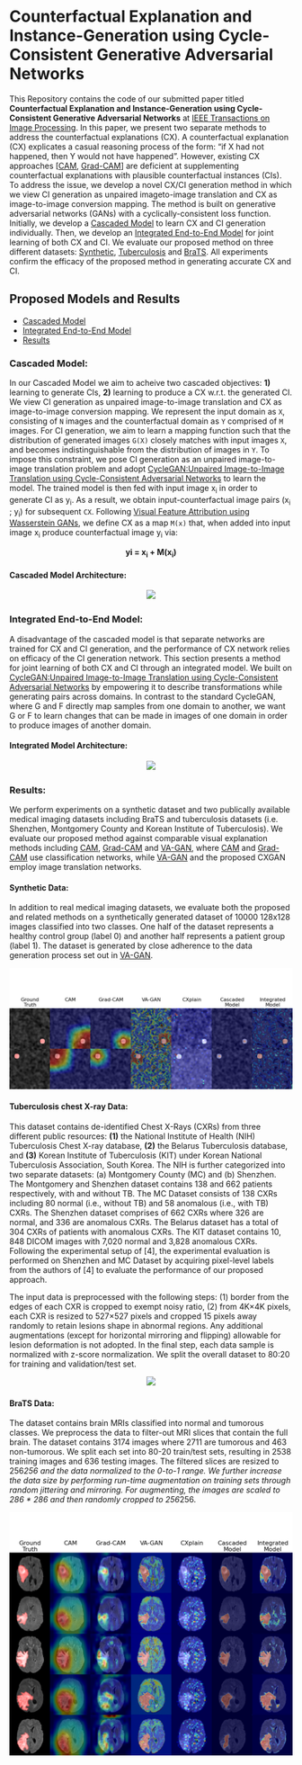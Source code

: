 # Counterfactual Explanation and Instance-Generation using Cycle-Consistent Generative Adversarial Networks
This Repository contains the code of our submitted paper titled **Counterfactual Explanation and Instance-Generation using Cycle-Consistent Generative Adversarial Networks** at [IEEE Transactions on Image Processing](https://ieeexplore.ieee.org/xpl/RecentIssue.jsp?punumber=83). In this paper, we present two separate methods to address the counterfactual explanations (CX). A counterfactual explanation (CX) explicates a casual reasoning process of the form: “if X had not happened, then Y would not have happened”. However, existing CX approaches [[CAM](https://arxiv.org/abs/1512.04150), [Grad-CAM](https://arxiv.org/abs/1610.02391)] are deficient at supplementing counterfactual explanations with plausible counterfactual instances (CIs). To address the issue, we develop a novel CX/CI generation method in which we view CI generation as unpaired imageto-image translation and CX as image-to-image conversion mapping. The method is built on generative adversarial networks (GANs) with a cyclically-consistent loss function. Initially, we develop a [Cascaded Model](#cascaded-model) to learn CX and CI generation individually. Then, we develop an [Integrated End-to-End Model](##integrated-end-to-end-model) for joint learning of both CX and CI. We evaluate our proposed method on three different datasets: [Synthetic](#synthetic-dataset), [Tuberculosis](#tuberculosis-dataset) and [BraTS](#brats-dataset). All experiments confirm the efficacy of the proposed method in generating accurate CX and CI.

## Proposed Models and Results
  + [Cascaded Model](#cascaded-model)
  + [Integrated End-to-End Model](#integrated-end-to-end-model)
  + [Results](#results)
  
### Cascaded Model:
In our Cascaded Model we aim to acheive two cascaded objectives: **1)** learning to generate CIs, **2)** learning to produce a CX w.r.t. the generated CI. We view CI generation as unpaired image-to-image translation and CX as image-to-image conversion mapping. We represent the input domain as `X`, consisting of `N` images and the counterfactual domain as `Y` comprised of `M` images. For CI generation, we aim to learn a mapping function such that the distribution of generated images `G(X)` closely matches with input images `X`, and becomes indistinguishable from the distribution of images in `Y`. To impose this constraint, we pose CI generation as an unpaired image-to-image translation problem and adopt [CycleGAN:Unpaired Image-to-Image Translation using Cycle-Consistent Adversarial Networks](https://arxiv.org/abs/1703.10593) to learn the model. The trained model is then fed with input image x<sub>i</sub> in order to generate CI as y<sub>i</sub>. As a result, we obtain input-counterfactual image pairs (x<sub>i</sub> ; y<sub>i</sub>) for subsequent `CX`. Following [Visual Feature Attribution using Wasserstein GANs](https://arxiv.org/abs/1711.08998), we define CX as a map `M(x)` that, when added into input image x<sub>i</sub> produce counterfactual image y<sub>i</sub> via:
<p align="center">
  <b> yi = x<sub>i</sub> + M(x<sub>i</sub>) </b>
</p>

#### Cascaded Model Architecture:

<p align="center">
    <img src="https://github.com/zeeshannisar/CX_GAN/blob/master/ReadMe%20Images/cascaded%20model.png" >
</p>

### Integrated End-to-End Model:
A disadvantage of the cascaded model is that separate networks are trained for CX and CI generation, and the performance of CX network relies on efficacy of the CI generation network. This section presents a method for joint learning of both CX and CI through an integrated model. We built on [CycleGAN:Unpaired Image-to-Image Translation using Cycle-Consistent Adversarial Networks](https://arxiv.org/abs/1703.10593) by empowering it to describe transformations while generating pairs across domains. In contrast to the standard CycleGAN, where G and F directly map samples from one domain to another, we want G or F to learn changes that can be made in images of one domain in order to produce images of another domain.

#### Integrated Model Architecture:

<p align="center">
    <img src="https://github.com/zeeshannisar/CX_GAN/blob/master/ReadMe%20Images/integrated%20model.png" >
</p>
  
### Results:
We perform experiments on a synthetic dataset and two publically available medical imaging datasets including BraTS and tuberculosis datasets (i.e. Shenzhen, Montgomery County and Korean Institute of Tuberculosis). We evaluate our proposed method against comparable visual explanation methods including [CAM](https://arxiv.org/abs/1512.04150), [Grad-CAM](https://arxiv.org/abs/1610.02391) and [VA-GAN](https://arxiv.org/abs/1711.08998), where [CAM](https://arxiv.org/abs/1512.04150) and [Grad-CAM](https://arxiv.org/abs/1610.02391) use classification networks, while [VA-GAN](https://arxiv.org/abs/1711.08998) and the proposed CXGAN employ image translation networks.

#### Synthetic Data:
In addition to real medical imaging datasets, we evaluate both the proposed and related methods on a synthetically generated dataset of 10000 128x128 images classified into two classes. One half of the dataset represents a healthy control group (label 0) and another half represents a patient group (label 1). The dataset is generated by close adherence to the data generation process set out in [VA-GAN](https://arxiv.org/abs/1711.08998).
<p align="center">
    <img src="https://github.com/zeeshannisar/CX_GAN/blob/master/ReadMe%20Images/synthetic.png" >
</p>

#### Tuberculosis chest X-ray Data:
This dataset contains de-identified Chest X-Rays (CXRs) from three different public resources: **(1)** the National Institute of Health (NIH) Tuberculosis Chest X-ray database, **(2)** the Belarus Tuberculosis database, and **(3)** Korean Institute of Tuberculosis (KIT) under Korean National Tuberculosis Association, South Korea. The NIH is further categorized into two separate datasets: (a) Montgomery County (MC) and (b) Shenzhen. The Montgomery and Shenzhen dataset contains 138 and 662 patients respectively, with and without TB. The MC Dataset consists of 138 CXRs including 80 normal (i.e., without TB) and 58 anomalous (i.e., with TB) CXRs. The Shenzhen dataset comprises of 662 CXRs where 326 are normal, and 336 are anomalous CXRs. The Belarus dataset has a total of 304 CXRs of patients with anomalous CXRs. The KIT dataset contains 10, 848 DICOM images with 7,020 normal and 3,828 anomalous CXRs.  Following the experimental setup of [4], the experimental evaluation is performed on Shenzhen and MC Dataset by acquiring pixel-level labels from the authors of [4] to evaluate the performance of our proposed approach.

The input data is preprocessed with the following steps: (1) border from the edges of each CXR is cropped to exempt noisy ratio, (2) from 4K×4K pixels, each CXR is resized to 527×527 pixels and cropped 15 pixels away randomly to retain lesions shape in abnormal regions. Any additional augmentations (except for horizontal mirroring and flipping) allowable for lesion deformation is not adopted. In the final step, each data sample is normalized with z-score normalization. We split the overall dataset to 80:20 for training and validation/test set.
<p align="center">
    <img src="https://github.com/zeeshannisar/CX_GAN/blob/master/ReadMe%20Images/Combine-Results.png" >
</p>

#### BraTS Data:
The dataset contains brain MRIs classified into normal and tumorous classes. We preprocess the data to filter-out MRI slices that contain the full brain. The dataset contains 3174 images where 2711 are tumorous and 463 non-tumorous. We split each set into 80-20 train/test sets, resulting in 2538 training images and 636 testing images. The filtered slices are resized to 256*256 and the
data normalized to the 0-to-1 range. We further increase the data size by performing run-time augmentation on training
sets through random jittering and mirroring. For augmenting, the images are scaled to 286 * 286 and then randomly
cropped to 256*256.
<p align="center">
    <img src="https://github.com/zeeshannisar/CX_GAN/blob/master/ReadMe%20Images/BRATS.png" >
</p>



